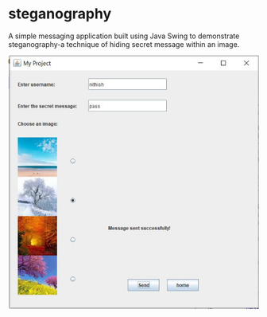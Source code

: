 # steganography
A simple messaging application built using Java Swing to demonstrate steganography-a technique of hiding secret message within an image.

![msg_application_image](https://github.com/nithish642k/steganography/blob/main/messaging_app.JPG)
